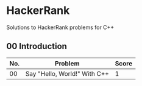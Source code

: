 # HackerRank
Solutions to HackerRank problems for C++

## 00 Introduction

| No. | Problem | Score |
| ---- | ---- | ---- |
| 00 | Say "Hello, World!" With C++ | 1 |
